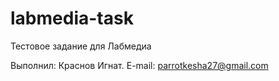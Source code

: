 # labmedia-task
Тестовое задание для Лабмедиа

Выполнил: Краснов Игнат. E-mail: parrotkesha27@gmail.com
